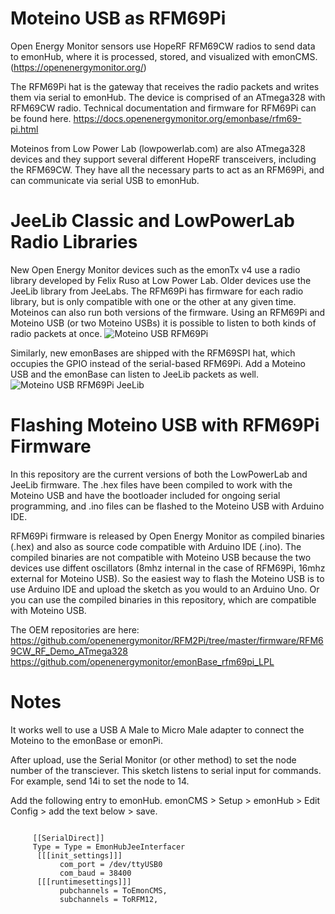 # Moteino USB as RFM69Pi
Open Energy Monitor sensors use HopeRF RFM69CW radios to send data to emonHub, where it is processed, stored, and visualized with emonCMS. (https://openenergymonitor.org/)

The RFM69Pi hat is the gateway that receives the radio packets and writes them via serial to emonHub. The device is comprised of an ATmega328 with RFM69CW radio. Technical documentation and firmware for RFM69Pi can be found here. https://docs.openenergymonitor.org/emonbase/rfm69-pi.html

Moteinos from Low Power Lab (lowpowerlab.com) are also ATmega328 devices and they support several different HopeRF transceivers, including the RFM69CW. They have all the necessary parts to act as an RFM69Pi, and can communicate via serial USB to emonHub.

# JeeLib Classic and LowPowerLab Radio Libraries
New Open Energy Monitor devices such as the emonTx v4 use a radio library developed by Felix Ruso at Low Power Lab. Older devices use the JeeLib library from JeeLabs. The RFM69Pi has firmware for each radio library, but is only compatible with one or the other at any given time. Moteinos can also run both versions of the firmware. Using an RFM69Pi and Moteino USB (or two Moteino USBs) it is possible to listen to both kinds of radio packets at once.
![Moteino USB RFM69Pi](https://user-images.githubusercontent.com/17953028/215905802-72d38021-0e80-4fe2-b613-6ec0da3623e4.png)

Similarly, new emonBases are shipped with the RFM69SPI hat, which occupies the GPIO instead of the serial-based RFM69Pi. Add a Moteino USB and the emonBase can listen to JeeLib packets as well.
![Moteino USB RFM69Pi JeeLib](https://user-images.githubusercontent.com/17953028/213807911-efee877b-3453-48ba-8c6d-aa49f9e7cad3.png)

# Flashing Moteino USB with RFM69Pi Firmware
In this repository are the current versions of both the LowPowerLab and JeeLib firmware. The .hex files have been compiled to work with the Moteino USB and have the bootloader included for ongoing serial programming, and .ino files can be flashed to the Moteino USB with Arduino IDE.

RFM69Pi firmware is released by Open Energy Monitor as compiled binaries (.hex) and also as source code compatible with Arduino IDE (.ino). The compiled binaries are not compatible with Moteino USB because the two devices use diffent oscillators (8mhz internal in the case of RFM69Pi, 16mhz external for Moteino USB). So the easiest way to flash the Moteino USB is to use Arduino IDE and upload the sketch as you would to an Arduino Uno. Or you can use the compiled binaries in this repository, which are compatible with Moteino USB.

The OEM repositories are here:
https://github.com/openenergymonitor/RFM2Pi/tree/master/firmware/RFM69CW_RF_Demo_ATmega328
https://github.com/openenergymonitor/emonBase_rfm69pi_LPL

# Notes
It works well to use a USB A Male to Micro Male adapter to connect the Moteino to the emonBase or emonPi.

After upload, use the Serial Monitor (or other method) to set the node number of the transciever. This sketch listens to serial input for commands. For example, send 14i to set the node to 14. 

Add the following entry to emonHub. emonCMS > Setup > emonHub > Edit Config > add the text below > save.

<code>
     [[SerialDirect]]
     Type = Type = EmonHubJeeInterfacer
      [[[init_settings]]]
           com_port = /dev/ttyUSB0 
           com_baud = 38400
      [[[runtimesettings]]]
           pubchannels = ToEmonCMS,
           subchannels = ToRFM12,
</code>
